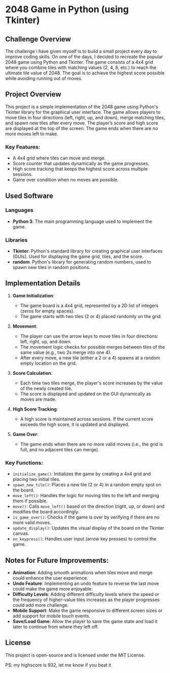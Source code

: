# 2048 Game in Python (using Tkinter)

## Challenge Overview

The challenge i have given myself is to build a small project every day to improve coding skills. On one of the days, I decided to recreate the popular 2048 game using Python and Tkinter. The game consists of a 4x4 grid where you combine tiles with matching values (2, 4, 8, etc.) to reach the ultimate tile value of 2048. The goal is to achieve the highest score possible while avoiding running out of moves.

## Project Overview

This project is a simple implementation of the 2048 game using Python's Tkinter library for the graphical user interface. The game allows players to move tiles in four directions (left, right, up, and down), merge matching tiles, and spawn new tiles after every move. The player’s score and high score are displayed at the top of the screen. The game ends when there are no more moves left to make.

### Key Features:
- A 4x4 grid where tiles can move and merge.
- Score counter that updates dynamically as the game progresses.
- High score tracking that keeps the highest score across multiple sessions.
- Game over condition when no moves are possible.

## Used Software

### Languages
- **Python 3**: The main programming language used to implement the game.

### Libraries
- **Tkinter**: Python's standard library for creating graphical user interfaces (GUIs). Used for displaying the game grid, tiles, and the score.
- **random**: Python's library for generating random numbers, used to spawn new tiles in random positions.

## Implementation Details

1. **Game Initialization**: 
   - The game board is a 4x4 grid, represented by a 2D list of integers (zeros for empty spaces).
   - The game starts with two tiles (2 or 4) placed randomly on the grid.
   
2. **Movement**:
   - The player can use the arrow keys to move tiles in four directions: left, right, up, and down.
   - The movement logic checks for possible merges between tiles of the same value (e.g., two 2s merge into one 4).
   - After every move, a new tile (either a 2 or a 4) spawns at a random empty location on the grid.

3. **Score Calculation**:
   - Each time two tiles merge, the player's score increases by the value of the newly created tile.
   - The score is displayed and updated on the GUI dynamically as moves are made.
   
4. **High Score Tracking**:
   - A high score is maintained across sessions. If the current score exceeds the high score, it is updated and displayed.

5. **Game Over**:
   - The game ends when there are no more valid moves (i.e., the grid is full, and no adjacent tiles can merge).

### Key Functions:
- `initialize_game()`: Initializes the game by creating a 4x4 grid and placing two initial tiles.
- `spawn_new_tile()`: Places a new tile (2 or 4) in a random empty spot on the board.
- `move_left()`: Handles the logic for moving tiles to the left and merging them if possible.
- `move()`: Calls `move_left()` based on the direction (right, up, or down) and modifies the board accordingly.
- `is_game_over()`: Checks if the game is over by verifying if there are no more valid moves.
- `update_display()`: Updates the visual display of the board on the Tkinter canvas.
- `on_keypress()`: Handles user input (arrow key presses) to control the game.

## Notes for Future Improvements:
- **Animation**: Adding smooth animations when tiles move and merge could enhance the user experience.
- **Undo Feature**: Implementing an undo feature to reverse the last move could make the game more enjoyable.
- **Difficulty Levels**: Adding different difficulty levels where the speed or the frequency of higher-value tiles increases as the player progresses could add more challenge.
- **Mobile Support**: Make the game responsive to different screen sizes or add support for mobile touch events.
- **Save/Load Game**: Allow the player to save the game state and load it later to continue from where they left off.

## License

This project is open-source and is licensed under the MIT License.

PS: my highscore is 932, let me know if you beat it
